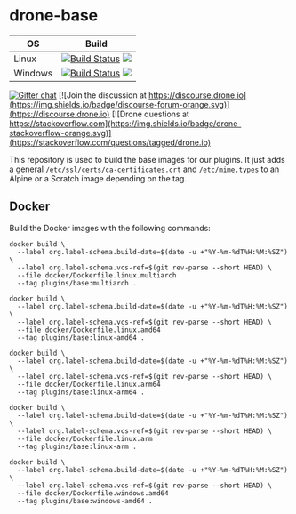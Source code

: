 # drone-base

| OS | Build |
| --- | --- |
| Linux | [![Build Status](https://cloud.drone.io/api/badges/drone-plugins/drone-base/status.svg)](https://cloud.drone.io/drone-plugins/drone-base) [![](https://images.microbadger.com/badges/image/plugins/base.svg)](https://microbadger.com/images/plugins/base "Get your own image badge on microbadger.com") |
| Windows | [![Build Status](https://internal.cloud.drone.ci/api/badges/drone-plugins/drone-base/status.svg)](http://cloud.drone.io/drone-plugins/drone-base) [![](https://images.microbadger.com/badges/image/plugins/docker:windows-1809-amd64.svg)](https://microbadger.com/images/plugins/docker:windows-1809-amd64 "Get your own image badge on microbadger.com") |

[![Gitter chat](https://badges.gitter.im/drone/drone.png)](https://gitter.im/drone/drone)
[![Join the discussion at https://discourse.drone.io](https://img.shields.io/badge/discourse-forum-orange.svg)](https://discourse.drone.io)
[![Drone questions at https://stackoverflow.com](https://img.shields.io/badge/drone-stackoverflow-orange.svg)](https://stackoverflow.com/questions/tagged/drone.io)

This repository is used to build the base images for our plugins. It just adds a general `/etc/ssl/certs/ca-certificates.crt` and `/etc/mime.types` to an Alpine or a Scratch image depending on the tag.

## Docker

Build the Docker images with the following commands:

```
docker build \
  --label org.label-schema.build-date=$(date -u +"%Y-%m-%dT%H:%M:%SZ") \
  --label org.label-schema.vcs-ref=$(git rev-parse --short HEAD) \
  --file docker/Dockerfile.linux.multiarch
  --tag plugins/base:multiarch .

docker build \
  --label org.label-schema.build-date=$(date -u +"%Y-%m-%dT%H:%M:%SZ") \
  --label org.label-schema.vcs-ref=$(git rev-parse --short HEAD) \
  --file docker/Dockerfile.linux.amd64
  --tag plugins/base:linux-amd64 .

docker build \
  --label org.label-schema.build-date=$(date -u +"%Y-%m-%dT%H:%M:%SZ") \
  --label org.label-schema.vcs-ref=$(git rev-parse --short HEAD) \
  --file docker/Dockerfile.linux.arm64
  --tag plugins/base:linux-arm64 .

docker build \
  --label org.label-schema.build-date=$(date -u +"%Y-%m-%dT%H:%M:%SZ") \
  --label org.label-schema.vcs-ref=$(git rev-parse --short HEAD) \
  --file docker/Dockerfile.linux.arm
  --tag plugins/base:linux-arm .

docker build \
  --label org.label-schema.build-date=$(date -u +"%Y-%m-%dT%H:%M:%SZ") \
  --label org.label-schema.vcs-ref=$(git rev-parse --short HEAD) \
  --file docker/Dockerfile.windows.amd64
  --tag plugins/base:windows-amd64 .
```
